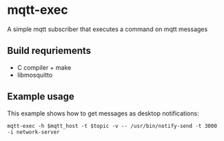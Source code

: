 mqtt-exec
=========

A simple mqtt subscriber that executes a command on mqtt messages

Build requriements
------------------
- C compiler + make
- libmosquitto


Example usage
-------------
This example shows how to get messages as desktop notifications:

`mqtt-exec -h $mqtt_host -t $topic -v -- /usr/bin/notify-send -t 3000  -i network-server`

